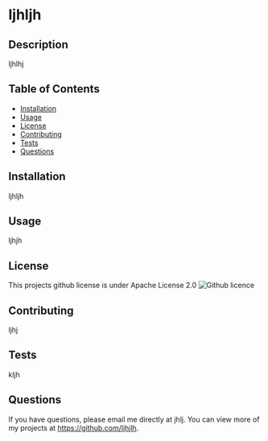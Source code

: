 # ljhljh
  
  
  ## Description 
  ljhlhj
  ## Table of Contents
  * [Installation](#installation)
  * [Usage](#usage)
  * [License](#license)
  * [Contributing](#contributing)
  * [Tests](#tests)
  * [Questions](#questions)
  
  ## Installation 
  ljhljh
  ## Usage 
  ljhjh
  ## License 
  This projects github license is under Apache License 2.0
  ![Github licence](https://img.shields.io/badge/License-A-green)
  ## Contributing 
  ljhj
  ## Tests
  kljh
  ## Questions
  If you have questions, please email me directly at jhlj. You can view more of my projects at https://github.com/ljhjlh.
